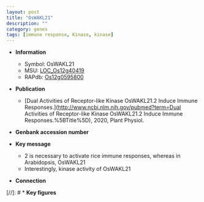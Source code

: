 ```yaml
---
layout: post
title: "OsWAKL21"
description: ""
category: genes
tags: [immune response, Kinase, kinase]
---
```


* **Information**  
    + Symbol: OsWAKL21  
    + MSU: [LOC_Os12g40419](http://rice.uga.edu/cgi-bin/ORF_infopage.cgi?orf=LOC_Os12g40419)  
    + RAPdb: [Os12g0595800](https://rapdb.dna.affrc.go.jp/locus/?name=Os12g0595800)  

* **Publication**  
    + [Dual Activities of Receptor-like Kinase OsWAKL21.2 Induce Immune Responses.](http://www.ncbi.nlm.nih.gov/pubmed?term=Dual Activities of Receptor-like Kinase OsWAKL21.2 Induce Immune Responses.%5BTitle%5D), 2020, Plant Physiol.

* **Genbank accession number**  

* **Key message**  
    + 2 is necessary to activate rice immune responses, whereas in Arabidopsis, OsWAKL21
    + Interestingly, kinase activity of OsWAKL21

* **Connection**  

[//]: # * **Key figures**  


